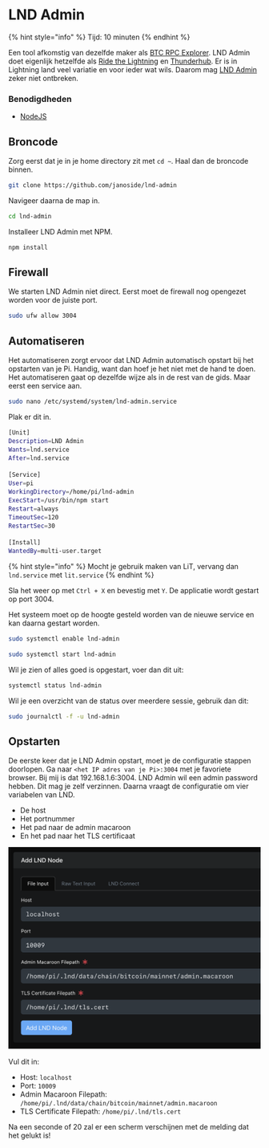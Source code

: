 # LND Admin

{% hint style="info" %}
Tijd: 10 minuten
{% endhint %}

Een tool afkomstig van dezelfde maker als [BTC RPC Explorer](https://docs.theroadtonode.com/bitcoin-core-extensies/btc-rpc-explorer). LND Admin doet eigenlijk hetzelfde als [Ride the Lightning](https://docs.theroadtonode.com/lightning-extensies/ride-the-lightning) en [Thunderhub](https://docs.theroadtonode.com/lightning-extensies/thunderhub). Er is in Lightning land veel variatie en voor ieder wat wils. Daarom mag [LND Admin](https://github.com/janoside/lnd-admin) zeker niet ontbreken.

### Benodigdheden

* [NodeJS](https://docs.theroadtonode.com/raspberry-pi/algemene-dependencies-installeren#nodejs)

## Broncode

Zorg eerst dat je in je home directory zit met `cd ~`. Haal dan de broncode binnen.

```bash
git clone https://github.com/janoside/lnd-admin
```

Navigeer daarna de map in.

```bash
cd lnd-admin
```

Installeer LND Admin met NPM.

```bash
npm install
```

## Firewall

We starten LND Admin niet direct. Eerst moet de firewall nog opengezet worden voor de juiste port.

```bash
sudo ufw allow 3004
```

## Automatiseren

Het automatiseren zorgt ervoor dat LND Admin automatisch opstart bij het opstarten van je Pi. Handig, want dan hoef je het niet met de hand te doen. Het automatiseren gaat op dezelfde wijze als in de rest van de gids. Maar eerst een service aan.

```bash
sudo nano /etc/systemd/system/lnd-admin.service
```

Plak er dit in.

```bash
[Unit]
Description=LND Admin
Wants=lnd.service
After=lnd.service

[Service]
User=pi
WorkingDirectory=/home/pi/lnd-admin
ExecStart=/usr/bin/npm start
Restart=always
TimeoutSec=120
RestartSec=30

[Install]
WantedBy=multi-user.target
```

{% hint style="info" %}
Mocht je gebruik maken van LiT, vervang dan `lnd.service` met `lit.service`
{% endhint %}

Sla het weer op met `Ctrl + X` en bevestig met `Y`. De applicatie wordt gestart op port 3004.

Het systeem moet op de hoogte gesteld worden van de nieuwe service en kan daarna gestart worden.

```bash
sudo systemctl enable lnd-admin
```

```bash
sudo systemctl start lnd-admin
```

Wil je zien of alles goed is opgestart, voer dan dit uit:

```bash
systemctl status lnd-admin
```

Wil je een overzicht van de status over meerdere sessie, gebruik dan dit:

```bash
sudo journalctl -f -u lnd-admin
```

## Opstarten

De eerste keer dat je LND Admin opstart, moet je de configuratie stappen doorlopen. Ga naar `<het IP adres van je Pi>:3004` met je favoriete browser. Bij mij is dat 192.168.1.6:3004. LND Admin wil een admin password hebben. Dit mag je zelf verzinnen. Daarna vraagt de configuratie om vier variabelen van LND.

* De host
* Het portnummer
* Het pad naar de admin macaroon
* En het pad naar het TLS certificaat

![Configuratie scherm met de juiste velden](../.gitbook/assets/image%20%281%29.png)

Vul dit in:

* Host: `localhost`
* Port: `10009`
* Admin Macaroon Filepath: `/home/pi/.lnd/data/chain/bitcoin/mainnet/admin.macaroon`
* TLS Certificate Filepath: `/home/pi/.lnd/tls.cert`

Na een seconde of 20 zal er een scherm verschijnen met de melding dat het gelukt is!



